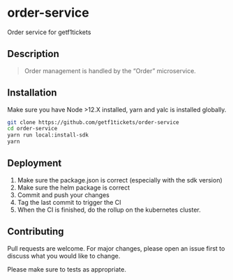 # order-service
Order service for getf1tickets

## Description

> Order management is handled by the “Order” microservice.

## Installation

Make sure you have Node >12.X installed, yarn and yalc is installed globally.

```bash
git clone https://github.com/getf1tickets/order-service
cd order-service
yarn run local:install-sdk
yarn
```

## Deployment

1. Make sure the package.json is correct (especially with the sdk version)
2. Make sure the helm package is correct
2. Commit and push your changes
3. Tag the last commit to trigger the CI
4. When the CI is finished, do the rollup on the kubernetes cluster.

## Contributing
Pull requests are welcome. For major changes, please open an issue first to discuss what you would like to change.

Please make sure to tests as appropriate.

